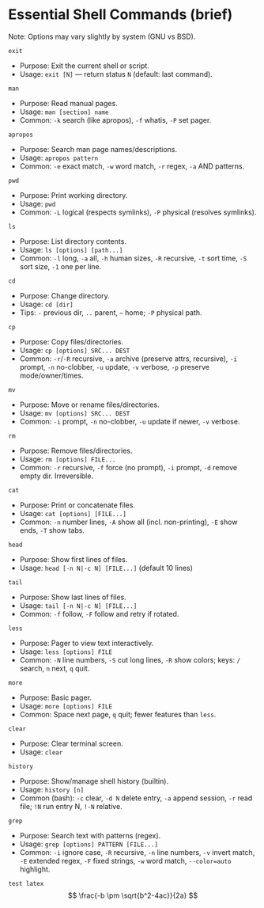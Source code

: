 # Essential Shell Commands (brief)

Note: Options may vary slightly by system (GNU vs BSD).

`exit`
- Purpose: Exit the current shell or script.
- Usage: `exit [N]` — return status `N` (default: last command).

`man`
- Purpose: Read manual pages.
- Usage: `man [section] name`
- Common: `-k` search (like apropos), `-f` whatis, `-P` set pager.

`apropos`
- Purpose: Search man page names/descriptions.
- Usage: `apropos pattern`
- Common: `-e` exact match, `-w` word match, `-r` regex, `-a` AND patterns.

`pwd`
- Purpose: Print working directory.
- Usage: `pwd`
- Common: `-L` logical (respects symlinks), `-P` physical (resolves symlinks).

`ls`
- Purpose: List directory contents.
- Usage: `ls [options] [path...]`
- Common: `-l` long, `-a` all, `-h` human sizes, `-R` recursive, `-t` sort time, `-S` sort size, `-1` one per line.

`cd`
- Purpose: Change directory.
- Usage: `cd [dir]`
- Tips: `-` previous dir, `..` parent, `~` home; `-P` physical path.

`cp`
- Purpose: Copy files/directories.
- Usage: `cp [options] SRC... DEST`
- Common: `-r`/`-R` recursive, `-a` archive (preserve attrs, recursive), `-i` prompt, `-n` no-clobber, `-u` update, `-v` verbose, `-p` preserve mode/owner/times.

`mv`
- Purpose: Move or rename files/directories.
- Usage: `mv [options] SRC... DEST`
- Common: `-i` prompt, `-n` no-clobber, `-u` update if newer, `-v` verbose.

`rm`
- Purpose: Remove files/directories.
- Usage: `rm [options] FILE...`
- Common: `-r` recursive, `-f` force (no prompt), `-i` prompt, `-d` remove empty dir. Irreversible.

`cat`
- Purpose: Print or concatenate files.
- Usage: `cat [options] [FILE...]`
- Common: `-n` number lines, `-A` show all (incl. non-printing), `-E` show ends, `-T` show tabs.

`head`
- Purpose: Show first lines of files.
- Usage: `head [-n N|-c N] [FILE...]` (default 10 lines)

`tail`
- Purpose: Show last lines of files.
- Usage: `tail [-n N|-c N] [FILE...]`
- Common: `-f` follow, `-F` follow and retry if rotated.

`less`
- Purpose: Pager to view text interactively.
- Usage: `less [options] FILE`
- Common: `-N` line numbers, `-S` cut long lines, `-R` show colors; keys: `/` search, `n` next, `q` quit.

`more`
- Purpose: Basic pager.
- Usage: `more [options] FILE`
- Common: Space next page, `q` quit; fewer features than `less`.

`clear`
- Purpose: Clear terminal screen.
- Usage: `clear`

`history`
- Purpose: Show/manage shell history (builtin).
- Usage: `history [n]`
- Common (bash): `-c` clear, `-d N` delete entry, `-a` append session, `-r` read file; `!N` run entry N, `!-N` relative.

`grep`
- Purpose: Search text with patterns (regex).
- Usage: `grep [options] PATTERN [FILE...]`
- Common: `-i` ignore case, `-R` recursive, `-n` line numbers, `-v` invert match, `-E` extended regex, `-F` fixed strings, `-w` word match, `--color=auto` highlight.

`test latex`
$$ \frac{-b \pm \sqrt{b^2-4ac}}{2a} $$
